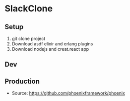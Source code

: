 # SlackClone

## Setup
1. git clone project
2. Download asdf elixir and erlang plugins
3. Download nodejs and creat.react app


## Dev

## Production

  * Source: https://github.com/phoenixframework/phoenix

